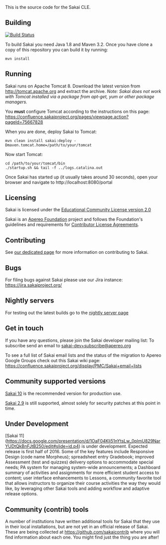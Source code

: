 

This is the source code for the Sakai CLE.

## Building

[![Build Status](https://travis-ci.org/sakaiproject/sakai.svg?branch=master)](https://travis-ci.org/sakaiproject/sakai)


To build Sakai you need Java 1.8 and Maven 3.2. Once you have clone a copy of this repository you can
build it by running:
```
mvn install
```

## Running

Sakai runs on Apache Tomcat 8. Download the latest version from http://tomcat.apache.org and extract the archive.
*Note: Sakai does not work with Tomcat installed via a package from apt-get, yum or other package managers.*

You **must** configure Tomcat according to the instructions on this page:
https://confluence.sakaiproject.org/pages/viewpage.action?pageId=75667828

When you are done, deploy Sakai to Tomcat:
```
mvn clean install sakai:deploy -Dmaven.tomcat.home=/path/to/your/tomcat
```

Now start Tomcat:
```
cd /path/to/your/tomcat/bin
./startup.sh && tail -f ../logs.catalina.out
```

Once Sakai has started up (it usually takes around 30 seconds), open your browser and navigate to http://localhost:8080/portal

## Licensing

Sakai is licensed under the [Educational Community License version 2.0](http://opensource.org/licenses/ECL-2.0) 

Sakai is an [Apereo Foundation](http://www.apereo.org) project and follows the Foundation's guidelines and requirements for [Contributor License Agreements](https://www.apereo.org/licensing).

## Contributing

See [our dedicated page](CONTRIBUTING.md) for more information on contributing to Sakai.

## Bugs

For filing bugs against Sakai please use our Jira instance: https://jira.sakaiproject.org/

## Nightly servers 
For testing out the latest builds go to the [nightly server page](http://nightly2.sakaiproject.org)

## Get in touch
If you have any questions, please join the Sakai developer mailing list: To subscribe send an email to sakai-dev+subscribe@apereo.org

To see a full list of Sakai email lists and the status of the migration to Apereo Google Groups check out this Sakai wiki page:
https://confluence.sakaiproject.org/display/PMC/Sakai+email+lists

## Community supported versions
[Sakai 10](https://confluence.sakaiproject.org/display/DOC/Sakai+10+Release+Notes) is the recommended version for production use.

[Sakai 2.9](https://confluence.sakaiproject.org/display/DOC/Sakai+2.9+release+notes) is still supported, almost solely for security patches at this point in time.

## Under Development
[Sakai 11] (https://docs.google.com/presentation/d/1OaF04Kli51nYtsLw_0plmU829NarYUDtQkBnFJtB250/edit#slide=id.p4) is under development. Expected release is first half of 2016. Some of the key features include Responsive Design (code name Morpheus); spreadsheet entry Gradebook; improved Assessment (test and quizzes) delivery options to accommodate special needs; PA system for managing system-wide announcements; a Dashboard summary of activities and assignments for more efficient student access to content; user interface enhancements to Lessons, a community favorite tool that allows instructors to organize their course activities the way they would like, by leveraging other Sakai tools and adding workflow and adaptive release options.

## Community (contrib) tools
A number of institutions have written additional tools for Sakai that they use in their local installations, but are not yet in an official release of Sakai. These are being collected at https://github.com/sakaicontrib where you will find information about each one. You might find just the thing you are after!


